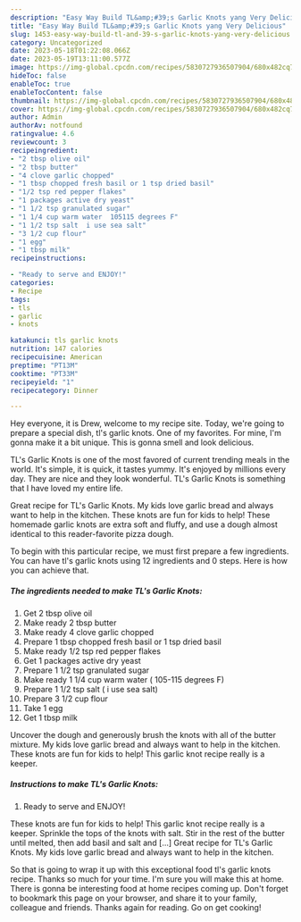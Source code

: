 ```yaml
---
description: "Easy Way Build TL&amp;#39;s Garlic Knots yang Very Delicious"
title: "Easy Way Build TL&amp;#39;s Garlic Knots yang Very Delicious"
slug: 1453-easy-way-build-tl-and-39-s-garlic-knots-yang-very-delicious
category: Uncategorized
date: 2023-05-18T01:22:08.066Z
date: 2023-05-19T13:11:00.577Z
image: https://img-global.cpcdn.com/recipes/5830727936507904/680x482cq70/tls-garlic-knots-recipe-main-photo.jpg
hideToc: false
enableToc: true
enableTocContent: false
thumbnail: https://img-global.cpcdn.com/recipes/5830727936507904/680x482cq70/tls-garlic-knots-recipe-main-photo.jpg
cover: https://img-global.cpcdn.com/recipes/5830727936507904/680x482cq70/tls-garlic-knots-recipe-main-photo.jpg
author: Admin
authorAv: notfound
ratingvalue: 4.6
reviewcount: 3
recipeingredient:
- "2 tbsp olive oil"
- "2 tbsp butter"
- "4 clove garlic chopped"
- "1 tbsp chopped fresh basil or 1 tsp dried basil"
- "1/2 tsp red pepper flakes"
- "1 packages active dry yeast"
- "1 1/2 tsp granulated sugar"
- "1 1/4 cup warm water  105115 degrees F"
- "1 1/2 tsp salt  i use sea salt"
- "3 1/2 cup flour"
- "1 egg"
- "1 tbsp milk"
recipeinstructions:

- "Ready to serve and ENJOY!"
categories:
- Recipe
tags:
- tls
- garlic
- knots

katakunci: tls garlic knots 
nutrition: 147 calories
recipecuisine: American
preptime: "PT13M"
cooktime: "PT33M"
recipeyield: "1"
recipecategory: Dinner

---
```



Hey everyone, it is Drew, welcome to my recipe site. Today, we're going to prepare a special dish, tl&#39;s garlic knots. One of my favorites. For mine, I'm gonna make it a bit unique. This is gonna smell and look delicious.

TL&#39;s Garlic Knots is one of the most favored of current trending meals in the world. It's simple, it is quick, it tastes yummy. It's enjoyed by millions every day. They are nice and they look wonderful. TL&#39;s Garlic Knots is something that I have loved my entire life.

Great recipe for TL&#39;s Garlic Knots. My kids love garlic bread and always want to help in the kitchen. These knots are fun for kids to help! These homemade garlic knots are extra soft and fluffy, and use a dough almost identical to this reader-favorite pizza dough.


To begin with this particular recipe, we must first prepare a few ingredients. You can have tl&#39;s garlic knots using 12 ingredients and 0 steps. Here is how you can achieve that.

<!--inarticleads1-->

##### The ingredients needed to make TL&#39;s Garlic Knots:

1. Get 2 tbsp olive oil
1. Make ready 2 tbsp butter
1. Make ready 4 clove garlic chopped
1. Prepare 1 tbsp chopped fresh basil or 1 tsp dried basil
1. Make ready 1/2 tsp red pepper flakes
1. Get 1 packages active dry yeast
1. Prepare 1 1/2 tsp granulated sugar
1. Make ready 1 1/4 cup warm water ( 105-115 degrees F)
1. Prepare 1 1/2 tsp salt ( i use sea salt)
1. Prepare 3 1/2 cup flour
1. Take 1 egg
1. Get 1 tbsp milk


Uncover the dough and generously brush the knots with all of the butter mixture. My kids love garlic bread and always want to help in the kitchen. These knots are fun for kids to help! This garlic knot recipe really is a keeper. 

<!--inarticleads2-->

##### Instructions to make TL&#39;s Garlic Knots:


1. Ready to serve and ENJOY!

These knots are fun for kids to help! This garlic knot recipe really is a keeper. Sprinkle the tops of the knots with salt. Stir in the rest of the butter until melted, then add basil and salt and […] Great recipe for TL&#39;s Garlic Knots. My kids love garlic bread and always want to help in the kitchen. 

So that is going to wrap it up with this exceptional food tl&#39;s garlic knots recipe. Thanks so much for your time. I'm sure you will make this at home. There is gonna be interesting food at home recipes coming up. Don't forget to bookmark this page on your browser, and share it to your family, colleague and friends. Thanks again for reading. Go on get cooking!
